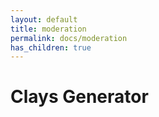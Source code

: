 ```yaml
---
layout: default
title: moderation
permalink: docs/moderation
has_children: true
---
```



# Clays Generator

